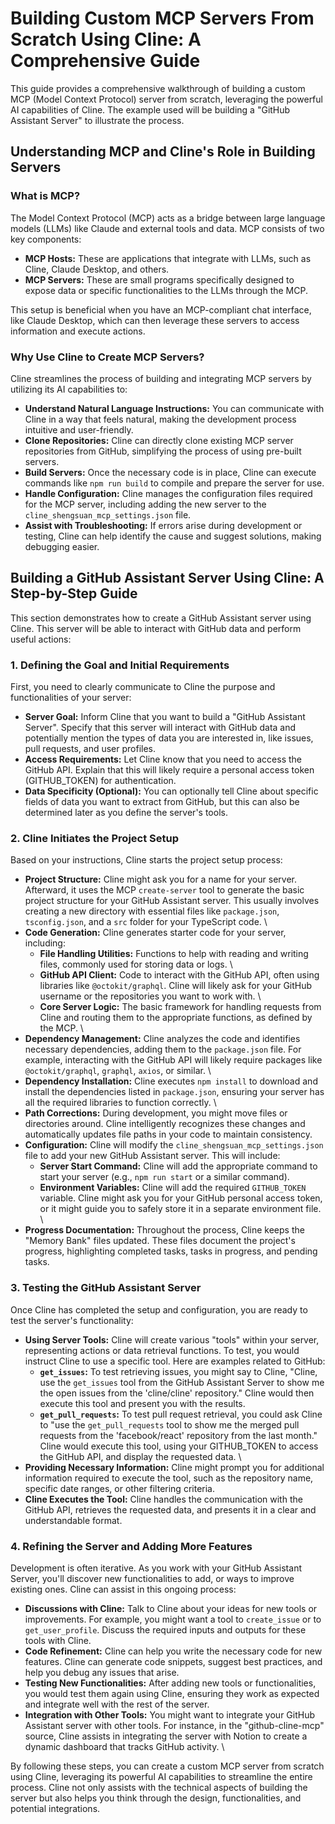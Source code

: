 # Building Custom MCP Servers From Scratch Using Cline: A Comprehensive Guide

This guide provides a comprehensive walkthrough of building a custom MCP (Model Context Protocol) server from scratch, leveraging the powerful AI capabilities of Cline. The example used will be building a "GitHub Assistant Server" to illustrate the process.

## Understanding MCP and Cline's Role in Building Servers

### What is MCP?

The Model Context Protocol (MCP) acts as a bridge between large language models (LLMs) like Claude and external tools and data. MCP consists of two key components:

-   **MCP Hosts:** These are applications that integrate with LLMs, such as Cline, Claude Desktop, and others.
-   **MCP Servers:** These are small programs specifically designed to expose data or specific functionalities to the LLMs through the MCP.

This setup is beneficial when you have an MCP-compliant chat interface, like Claude Desktop, which can then leverage these servers to access information and execute actions.

### Why Use Cline to Create MCP Servers?

Cline streamlines the process of building and integrating MCP servers by utilizing its AI capabilities to:

-   **Understand Natural Language Instructions:** You can communicate with Cline in a way that feels natural, making the development process intuitive and user-friendly.
-   **Clone Repositories:** Cline can directly clone existing MCP server repositories from GitHub, simplifying the process of using pre-built servers.
-   **Build Servers:** Once the necessary code is in place, Cline can execute commands like `npm run build` to compile and prepare the server for use.
-   **Handle Configuration:** Cline manages the configuration files required for the MCP server, including adding the new server to the `cline_shengsuan_mcp_settings.json` file.
-   **Assist with Troubleshooting:** If errors arise during development or testing, Cline can help identify the cause and suggest solutions, making debugging easier.

## Building a GitHub Assistant Server Using Cline: A Step-by-Step Guide

This section demonstrates how to create a GitHub Assistant server using Cline. This server will be able to interact with GitHub data and perform useful actions:

### 1. Defining the Goal and Initial Requirements

First, you need to clearly communicate to Cline the purpose and functionalities of your server:

-   **Server Goal:** Inform Cline that you want to build a "GitHub Assistant Server". Specify that this server will interact with GitHub data and potentially mention the types of data you are interested in, like issues, pull requests, and user profiles.
-   **Access Requirements:** Let Cline know that you need to access the GitHub API. Explain that this will likely require a personal access token (GITHUB_TOKEN) for authentication.
-   **Data Specificity (Optional):** You can optionally tell Cline about specific fields of data you want to extract from GitHub, but this can also be determined later as you define the server's tools.

### 2. Cline Initiates the Project Setup

Based on your instructions, Cline starts the project setup process:

-   **Project Structure:** Cline might ask you for a name for your server. Afterward, it uses the MCP `create-server` tool to generate the basic project structure for your GitHub Assistant server. This usually involves creating a new directory with essential files like `package.json`, `tsconfig.json`, and a `src` folder for your TypeScript code. \
-   **Code Generation:** Cline generates starter code for your server, including:
    -   **File Handling Utilities:** Functions to help with reading and writing files, commonly used for storing data or logs. \
    -   **GitHub API Client:** Code to interact with the GitHub API, often using libraries like `@octokit/graphql`. Cline will likely ask for your GitHub username or the repositories you want to work with. \
    -   **Core Server Logic:** The basic framework for handling requests from Cline and routing them to the appropriate functions, as defined by the MCP. \
-   **Dependency Management:** Cline analyzes the code and identifies necessary dependencies, adding them to the `package.json` file. For example, interacting with the GitHub API will likely require packages like `@octokit/graphql`, `graphql`, `axios`, or similar. \
-   **Dependency Installation:** Cline executes `npm install` to download and install the dependencies listed in `package.json`, ensuring your server has all the required libraries to function correctly. \
-   **Path Corrections:** During development, you might move files or directories around. Cline intelligently recognizes these changes and automatically updates file paths in your code to maintain consistency.
-   **Configuration:** Cline will modify the `cline_shengsuan_mcp_settings.json` file to add your new GitHub Assistant server. This will include:
    -   **Server Start Command:** Cline will add the appropriate command to start your server (e.g., `npm run start` or a similar command).
    -   **Environment Variables:** Cline will add the required `GITHUB_TOKEN` variable. Cline might ask you for your GitHub personal access token, or it might guide you to safely store it in a separate environment file. \
-   **Progress Documentation:** Throughout the process, Cline keeps the "Memory Bank" files updated. These files document the project's progress, highlighting completed tasks, tasks in progress, and pending tasks.

### 3. Testing the GitHub Assistant Server

Once Cline has completed the setup and configuration, you are ready to test the server's functionality:

-   **Using Server Tools:** Cline will create various "tools" within your server, representing actions or data retrieval functions. To test, you would instruct Cline to use a specific tool. Here are examples related to GitHub:
    -   **`get_issues`:** To test retrieving issues, you might say to Cline, "Cline, use the `get_issues` tool from the GitHub Assistant Server to show me the open issues from the 'cline/cline' repository." Cline would then execute this tool and present you with the results.
    -   **`get_pull_requests`:** To test pull request retrieval, you could ask Cline to "use the `get_pull_requests` tool to show me the merged pull requests from the 'facebook/react' repository from the last month." Cline would execute this tool, using your GITHUB_TOKEN to access the GitHub API, and display the requested data. \
-   **Providing Necessary Information:** Cline might prompt you for additional information required to execute the tool, such as the repository name, specific date ranges, or other filtering criteria.
-   **Cline Executes the Tool:** Cline handles the communication with the GitHub API, retrieves the requested data, and presents it in a clear and understandable format.

### 4. Refining the Server and Adding More Features

Development is often iterative. As you work with your GitHub Assistant Server, you'll discover new functionalities to add, or ways to improve existing ones. Cline can assist in this ongoing process:

-   **Discussions with Cline:** Talk to Cline about your ideas for new tools or improvements. For example, you might want a tool to `create_issue` or to `get_user_profile`. Discuss the required inputs and outputs for these tools with Cline.
-   **Code Refinement:** Cline can help you write the necessary code for new features. Cline can generate code snippets, suggest best practices, and help you debug any issues that arise.
-   **Testing New Functionalities:** After adding new tools or functionalities, you would test them again using Cline, ensuring they work as expected and integrate well with the rest of the server.
-   **Integration with Other Tools:** You might want to integrate your GitHub Assistant server with other tools. For instance, in the "github-cline-mcp" source, Cline assists in integrating the server with Notion to create a dynamic dashboard that tracks GitHub activity. \

By following these steps, you can create a custom MCP server from scratch using Cline, leveraging its powerful AI capabilities to streamline the entire process. Cline not only assists with the technical aspects of building the server but also helps you think through the design, functionalities, and potential integrations.
